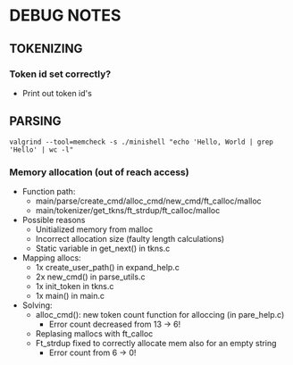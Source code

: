 # DEBUG NOTES

## TOKENIZING
### Token id set correctly?
* Print out token id's

## PARSING
`valgrind --tool=memcheck -s ./minishell "echo 'Hello, World | grep 'Hello' | wc -l"`

### Memory allocation (out of reach access)
* Function path:
  * main/parse/create_cmd/alloc_cmd/new_cmd/ft_calloc/malloc
  * main/tokenizer/get_tkns/ft_strdup/ft_calloc/malloc
* Possible reasons
  * Unitialized memory from malloc
  * Incorrect allocation size (faulty length calculations)
  * Static variable in get_next() in tkns.c
* Mapping allocs:
  * 1x create_user_path() in expand_help.c
  * 2x new_cmd() in parse_utils.c
  * 1x init_token in tkns.c
  * 1x main() in main.c
* Solving:
  * alloc_cmd(): new token count function for alloccing (in pare_help.c)
    * Error count decreased from 13 -> 6!
  * Replasing mallocs with ft_calloc
  * Ft_strdup fixed to correctly allocate mem also for an empty string
    * Error count from 6 -> 0!